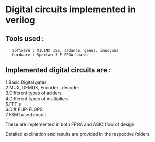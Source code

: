 # Digital circuits implemented in verilog 
## Tools used :   
       Software : XILINX ISE, cadance, genus, innovous  
       Hardware : Spartan 3-E FPGA board.  

## Implemented digital circuits are :   
 1.Basic Digital gates  
 2.MUX, DEMUX, Encoder , decoder  
 3.Different types of adders  
 4.Different types of multipliers  
 5.FFT's  
 6.Diff FLIP-FLOPS  
 7.FSM based circuit  
 
These are implemented in both FPGA and ASIC flow of design.

Detailed explination and results are provided in the respective folders
